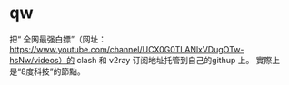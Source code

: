 # qw
把“ 全网最强白嫖”（网址：https://www.youtube.com/channel/UCX0G0TLANlxVDugOTw-hsNw/videos）的 clash 和 v2ray 订阅地址托管到自己的githup 上。
實際上是“8度科技”的節點。
